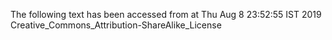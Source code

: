 The following text has been accessed from at Thu Aug 8 23:52:55 IST 2019
Creative_Commons_Attribution-ShareAlike_License
